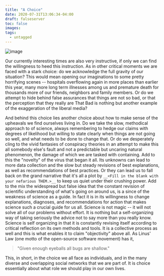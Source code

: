 ```yaml
---
title: "A Choice"
date: 2020-07-31T13:06:34-04:00
draft: falseserver
toc: false
images: 
tags:
  - untagged
---
```


![image](/images/dice.jpg)

Our currently interesting times are also very instructive, if only we can find the willingness to heed this instruction. As in other critical moments we are faced with a stark choice: do we acknowledge the full gravity of our situation? This would mean opening our imaginations to some pretty horrifying scenes -- hospitals overflowing again in more places than earlier this year, many more long term illnesses among us and premature death for thousands more of our friends, neighbors and family members.  Or do we attempt to hide behind false assurances that things are not so bad, or that the perception that they really are That Bad is nothing but another example of the exaggeration of the liberal media? 

And behind this choice lies another choice about how to make sense of the upheavals we find ourselves living in. Do we take the slow, methodical approach to of science, always remembering to hedge our claims with degrees of likelihood but willing to state clearly when things are not going so well, and what needs to be done to change that. Or do we desperately cling to the vivid fantasies of conspiracy theories in an attempt to make this all somebody else's fault and not a predictable but uncaring natural phenomenon, the damage of which we are tasked with containing. Add to this the "novelty" of the virus that began it all. Its unknowns can lead to more data collection and the slow but steady revisions of best explanations, as well as recommendations of best practices. Or they can lead us to fall back on the grand narrative that it's all a plot by `__<Fill in the blank with your nefarious THEM.>__` to keep us quiet under their crushing power. Add to the mix the widespread but false idea that the constant revision of scientific understanding of what's going on around us, is a since of the weakness of science as a guide. In fact it is in its willingness to change explanations, diagnoses, and recommendations for action that makes science such a crucial guide for us all. Science is not magic -- it will not solve all of our problems without effort. It is nothing but a self-organizing way of taking seriously the advice not to say more than you really know. Science is self organizing in that it is constantly revising itself according to critical reflection on its own methods and tools. It is a collective process as well and this is what enables it to claim "objectivity" above all. As Linus' Law (one motto of the open-source software movement) has it, 

> "Given enough eyeballs all bugs are shallow."

This, in short, in the choice we all face as individuals, and in the many diverse and overlapping social networks that we are part of. It is choice essentially about what role we should play in our own lives. 